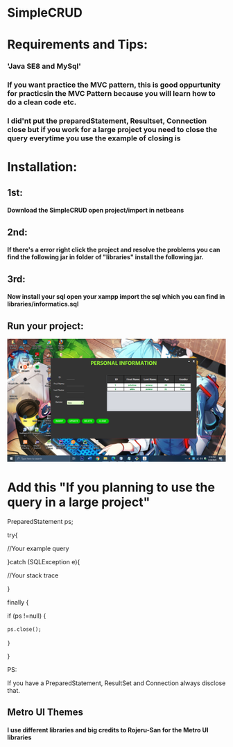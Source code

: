 # SimpleCRUD

<h1>Requirements and Tips: </h1>
<h3>'Java SE8 and MySql'</h3>
<h3>If you want practice the MVC pattern, this is good oppurtunity for practicsin the MVC Pattern because you will learn how to do a clean code etc.</h3>
<h3>I did'nt put the preparedStatement, Resultset, Connection close but if you work for a large project you need to close the query everytime you use the example of closing is</h3>





<h1>Installation: </h1>
<h2>1st: </h2>
<h4>Download the SimpleCRUD open project/import in netbeans</h4>
<h2>2nd: </h2>
<h4>If there's a error right click the project and resolve the problems you can find the following jar in folder of "libraries" install the following jar.</h4>
<h2>3rd: </h2>
<h4>Now install your sql open your xampp import the sql which you can find in libraries/informatics.sql</h4>
<h2>Run your project: </h2>

![simplecrud](/images/1.png)

<h1> Add this "If you planning to use the query in a large project" </h1>

 PreparedStatement ps;

try{

//Your example query

}catch (SQLException e){

//Your stack trace

}

finally {

if (ps !=null)
{

    ps.close();
    
    }
}

PS:

If you have a PreparedStatement, ResultSet and Connection always disclose that.

<h2>Metro UI Themes</h2>

<h4>I use different libraries and big credits to Rojeru-San for the Metro UI libraries</h4>
